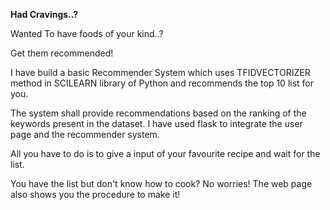 <b> Had Cravings..? </b>

Wanted To have foods of your kind..?

Get them recommended!

I have build a basic Recommender System which uses TFIDVECTORIZER method in SCILEARN library of Python and recommends the top 10 list for you.

The system shall provide recommendations based on the ranking of the keywords present in the dataset. I have used flask to integrate the user page and the recommender system. 

All you have to do is to give a input of your favourite recipe and wait for the list.

You have the list but don't know how to cook? No worries! The web page also shows you the procedure to make it!
